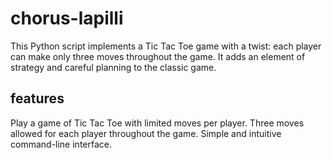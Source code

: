 # chorus-lapilli
This Python script implements a Tic Tac Toe game with a twist: each player can make only three moves throughout the game. It adds an element of strategy and careful planning to the classic game.
## features
Play a game of Tic Tac Toe with limited moves per player.
Three moves allowed for each player throughout the game.
Simple and intuitive command-line interface.
